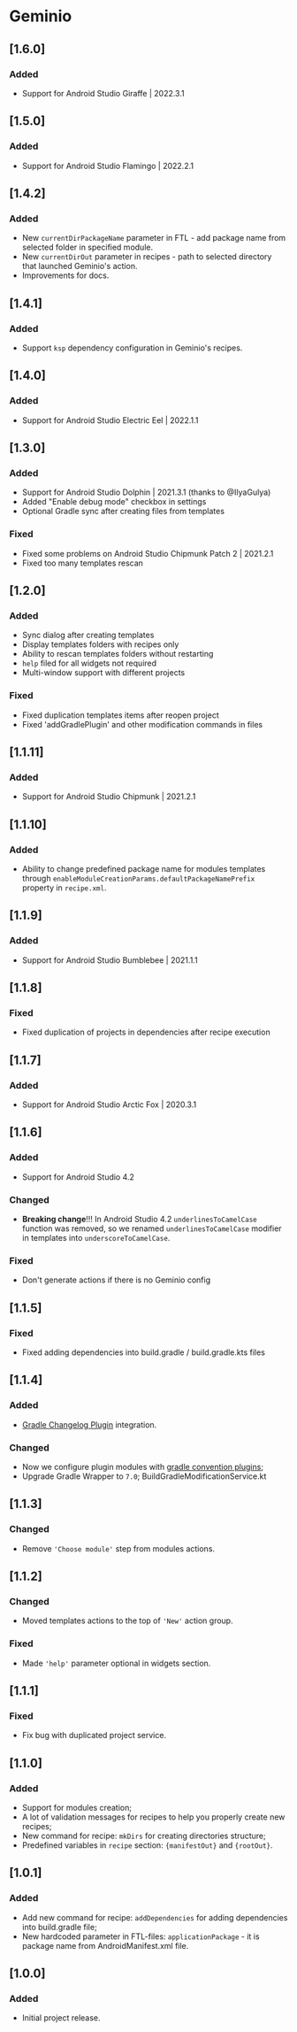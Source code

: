 # Geminio


## [1.6.0]

### Added

- Support for Android Studio Giraffe | 2022.3.1

## [1.5.0]

### Added

- Support for Android Studio Flamingo | 2022.2.1

## [1.4.2]

### Added

- New `currentDirPackageName` parameter in FTL - add package name from selected folder in specified module.
- New `currentDirOut` parameter in recipes - path to selected directory that launched Geminio's action.
- Improvements for docs.

## [1.4.1]

### Added

- Support `ksp` dependency configuration in Geminio's recipes.

## [1.4.0]

### Added

- Support for Android Studio Electric Eel | 2022.1.1

## [1.3.0]

### Added

- Support for Android Studio Dolphin | 2021.3.1 (thanks to @IlyaGulya)
- Added "Enable debug mode" checkbox in settings
- Optional Gradle sync after creating files from templates

### Fixed

- Fixed some problems on Android Studio Chipmunk Patch 2 | 2021.2.1
- Fixed too many templates rescan

## [1.2.0]

### Added

- Sync dialog after creating templates
- Display templates folders with recipes only
- Ability to rescan templates folders without restarting
- `help` filed for all widgets not required
- Multi-window support with different projects

### Fixed

- Fixed duplication templates items after reopen project
- Fixed 'addGradlePlugin' and other modification commands in files

## [1.1.11]

### Added

- Support for Android Studio Chipmunk | 2021.2.1

## [1.1.10]

### Added

- Ability to change predefined package name for modules templates through
  `enableModuleCreationParams.defaultPackageNamePrefix` property in `recipe.xml`.

## [1.1.9]

### Added

- Support for Android Studio Bumblebee | 2021.1.1

## [1.1.8]

### Fixed

- Fixed duplication of projects in dependencies after recipe execution

## [1.1.7]

### Added

- Support for Android Studio Arctic Fox | 2020.3.1

## [1.1.6]

### Added

- Support for Android Studio 4.2

### Changed

- **Breaking change**!!! In Android Studio 4.2 `underlinesToCamelCase` function was removed,
  so we renamed `underlinesToCamelCase` modifier in templates into `underscoreToCamelCase`.

### Fixed

- Don't generate actions if there is no Geminio config

## [1.1.5]

### Fixed

- Fixed adding dependencies into build.gradle / build.gradle.kts files

## [1.1.4]

### Added

- [Gradle Changelog Plugin](https://github.com/JetBrains/gradle-changelog-plugin) integration.

### Changed

- Now we configure plugin modules
  with [gradle convention plugins](https://docs.gradle.org/current/samples/sample_convention_plugins.html);
- Upgrade Gradle Wrapper to `7.0`;
  BuildGradleModificationService.kt

## [1.1.3]

### Changed

- Remove `'Choose module'` step from modules actions.

## [1.1.2]

### Changed

- Moved templates actions to the top of `'New'` action group.

### Fixed

- Made `'help'` parameter optional in widgets section.

## [1.1.1]

### Fixed

- Fix bug with duplicated project service.

## [1.1.0]

### Added

- Support for modules creation;
- A lot of validation messages for recipes to help you properly create new recipes;
- New command for recipe: `mkDirs` for creating directories structure;
- Predefined variables in `recipe` section: `{manifestOut}` and `{rootOut}`.

## [1.0.1]

### Added

- Add new command for recipe: `addDependencies` for adding dependencies into build.gradle file;
- New hardcoded parameter in FTL-files: `applicationPackage` - it is package name from AndroidManifest.xml file.

## [1.0.0]

### Added

- Initial project release.
